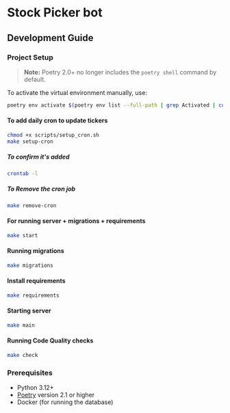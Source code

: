 # Stock Picker bot

## Development Guide

###  Project Setup

> **Note:** Poetry 2.0+ no longer includes the `poetry shell` command by default.

To activate the virtual environment manually, use:

```bash
poetry env activate $(poetry env list --full-path | grep Activated | cut -d' ' -f1)
```

#### To add daily cron to update tickers
```bash
chmod +x scripts/setup_cron.sh
make setup-cron
```

##### To confirm it's added
```bash
crontab -l
```

##### To Remove the cron job
```bash
make remove-cron
```

#### For running server + migrations + requirements
```bash
make start
```

#### Running migrations
```bash
make migrations
```

#### Install requirements
```bash
make requirements
```

#### Starting server
```bash
make main
```

#### Running Code Quality checks
```bash
make check
```

### Prerequisites

- Python 3.12+
- [Poetry](https://python-poetry.org/docs/#installation) version 2.1 or higher
- Docker (for running the database)
